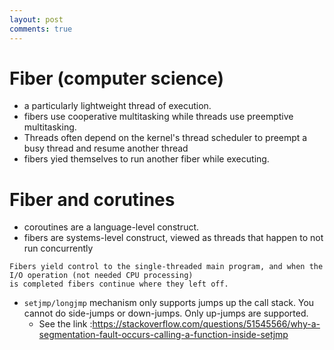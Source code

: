 ```yaml
---
layout: post
comments: true
---
```


# Fiber (computer science)

* a particularly lightweight thread of execution.
* fibers use cooperative multitasking while threads use preemptive multitasking.
* Threads often depend on the kernel's thread scheduler to preempt a busy thread and resume another thread
* fibers yied themselves to run another fiber while executing.

# Fiber and corutines

* coroutines are a language-level construct.
* fibers are systems-level construct, viewed as threads that happen to not run concurrently

```
Fibers yield control to the single-threaded main program, and when the I/O operation (not needed CPU processing)
is completed fibers continue where they left off.
```

* `setjmp/longjmp` mechanism only supports jumps up the call stack. You cannot do side-jumps or down-jumps.
  Only up-jumps are supported.
    * See the link :https://stackoverflow.com/questions/51545566/why-a-segmentation-fault-occurs-calling-a-function-inside-setjmp

